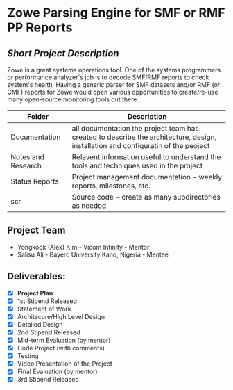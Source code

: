 # Zowe Parsing Engine for SMF or RMF PP Reports
## *Short Project Description*
Zowe is a great systems operations tool. One of the systems programmers
or performance analyzer's job is to decode SMF/RMF reports to check system's
health. Having a generic parser for SMF datasets and/or RMF (or CMF) reports
for Zowe would open various opportunities to create/re-use many open-source
monitoring tools out there.

| Folder | Description |
|---|---|
| Documentation |  all documentation the project team has created to describe the architecture, design, installation and configuratin of the peoject |
| Notes and Research | Relavent information useful to understand the tools and techniques used in the project |
| Status Reports | Project management documentation - weekly reports, milestones, etc. |
| scr | Source code - create as many subdirectories as needed |

## Project Team
- Yongkook (Alex) Kim - Vicom Infinity - Mentor
- Salisu Ali - Bayero University Kano, Nigeria - Mentee

## Deliverables:
- [X] **Project Plan**
- [X] 1st Stipend Released
- [X] Statement of Work
- [X] Architecure/High Level Design
- [X] Detailed Design
- [X] 2nd Stipend Released
- [X] Mid-term Evaluation (by mentor)
- [X] Code Project (with comments)
- [X] Testing
- [X] Video Presentation of the Project
- [X] Final Evaluation (by mentor)
- [X] 3rd Stipend Released
